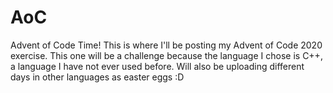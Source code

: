 # AoC
Advent of Code Time!
This is where I'll be posting my Advent of Code 2020 exercise. 
This one will be a challenge because the language I chose is C++, a language I have not ever used before.
Will also be uploading different days in other languages as easter eggs :D

